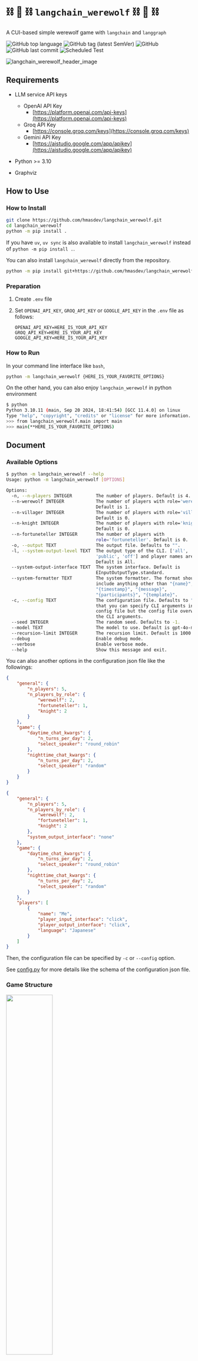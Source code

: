 # :chains: :wolf: :chains: `langchain_werewolf` :chains: :wolf: :chains:

A CUI-based simple werewolf game with `langchain` and `langgraph`

![GitHub top language](https://img.shields.io/github/languages/top/hmasdev/langchain_werewolf)
![GitHub tag (latest SemVer)](https://img.shields.io/github/v/tag/hmasdev/langchain_werewolf?sort=semver)
![GitHub](https://img.shields.io/github/license/hmasdev/langchain_werewolf)
![GitHub last commit](https://img.shields.io/github/last-commit/hmasdev/langchain_werewolf)
![Scheduled Test](https://github.com/hmasdev/langchain_werewolf/actions/workflows/tests-on-schedule.yaml/badge.svg)

![langchain_werewolf_header_image](pics/langchain_werewolf_header_image.png)

## Requirements

- LLM service API keys
  - OpenAI API Key
    - [https://platform.openai.com/api-keys](https://platform.openai.com/api-keys)
  - Groq API Key
    - [https://console.groq.com/keys](https://console.groq.com/keys)
  - Gemini API Key
    - [https://aistudio.google.com/app/apikey](https://aistudio.google.com/app/apikey)

- Python >= 3.10
- Graphviz

## How to Use

### How to Install

```bash
git clone https://github.com/hmasdev/langchain_werewolf.git
cd langchain_werewolf
python -m pip install .
```

If you have `uv`, `uv sync` is also available to install `langchain_werewolf` instead of `python -m pip install .`.

You can also install `langchain_werewolf` directly from the repository.

```bash
python -m pip install git+https://github.com/hmasdev/langchain_werewolf.git
```

### Preparation

1. Create `.env` file
2. Set `OPENAI_API_KEY`, `GROQ_API_KEY` or `GOOGLE_API_KEY` in the `.env` file as follows:

   ```text
   OPENAI_API_KEY=HERE_IS_YOUR_API_KEY
   GROQ_API_KEY=HERE_IS_YOUR_API_KEY
   GOOGLE_API_KEY=HERE_IS_YOUR_API_KEY
   ```

### How to Run

In your command line interface like `bash`,

```bash
python -m langchain_werewolf {HERE_IS_YOUR_FAVORITE_OPTIONS}
```

On the other hand, you can also enjoy `langchain_werewolf` in python environment

```bash
$ python
Python 3.10.11 (main, Sep 20 2024, 18:41:54) [GCC 11.4.0] on linux
Type "help", "copyright", "credits" or "license" for more information.
>>> from langchain_werewolf.main import main
>>> main(**HERE_IS_YOUR_FAVORITE_OPTIONS)
```

## Document

### Available Options

```bash
$ python -m langchain_werewolf --help
Usage: python -m langchain_werewolf [OPTIONS]

Options:
  -n, --n-players INTEGER         The number of players. Default is 4.
  --n-werewolf INTEGER            The number of players with role='werewolf'.
                                  Default is 1.
  --n-villager INTEGER            The number of players with role='villager'.
                                  Default is 0.
  --n-knight INTEGER              The number of players with role='knight'.
                                  Default is 0.
  --n-fortuneteller INTEGER       The number of players with
                                  role='fortuneteller'. Default is 0.
  -o, --output TEXT               The output file. Defaults to "".
  -l, --system-output-level TEXT  The output type of the CLI. ['all',
                                  'public', 'off'] and player names are valid.
                                  Default is All.
  --system-output-interface TEXT  The system interface. Default is
                                  EInputOutputType.standard.
  --system-formatter TEXT         The system formatter. The format should not
                                  include anything other than "{name}",
                                  "{timestamp}", "{message}",
                                  "{participants}", "{template}".
  -c, --config TEXT               The configuration file. Defaults to "". Note
                                  that you can specify CLI arguments in this
                                  config file but the config file overwrite
                                  the CLI arguments.
  --seed INTEGER                  The random seed. Defaults to -1.
  --model TEXT                    The model to use. Default is gpt-4o-mini.
  --recursion-limit INTEGER       The recursion limit. Default is 1000.
  --debug                         Enable debug mode.
  --verbose                       Enable verbose mode.
  --help                          Show this message and exit.

```

You can also another options in the configuration json file like the followings:



```json
{
    "general": {
        "n_players": 5,
        "n_players_by_role": {
            "werewolf": 2,
            "fortuneteller": 1,
            "knight": 2
        }
    },
    "game": {
        "daytime_chat_kwargs": {
            "n_turns_per_day": 2,
            "select_speaker": "round_robin"
        },
        "nighttime_chat_kwargs": {
            "n_turns_per_day": 2,
            "select_speaker": "random"
        }
    }
}
```



```json
{
    "general": {
        "n_players": 5,
        "n_players_by_role": {
            "werewolf": 2,
            "fortuneteller": 1,
            "knight": 2
        },
        "system_output_interface": "none"
    },
    "game": {
        "daytime_chat_kwargs": {
            "n_turns_per_day": 2,
            "select_speaker": "round_robin"
        },
        "nighttime_chat_kwargs": {
            "n_turns_per_day": 2,
            "select_speaker": "random"
        }
    },
    "players": [
        {
            "name": "Me",
            "player_input_interface": "click",
            "player_output_interface": "click",
            "language": "Japanese"
        }
    ]
}
```



Then, the configuration file can be specified by `-c` or `--config` option.

See [config.py](https://github.com/hmasdev/langchain_werewolf/blob/main/langchain_werewolf/models/config.py) for more details like the schema of the configuration json file.

### Game Structure

<img src="pics/langchain_werewolf_game_graph_simple.png" width="50%">

You can see a more detailed grpah in [.pics/langchain_werewolf_game_graph.png](./pics/langchain_werewolf_game_graph.png).

<details>

<summary>How to Generate the Drawing of the Graphs</summary>

```python
Python 3.10.11 (main, Sep 20 2024, 18:41:54) [GCC 11.4.0] on linux
Type "help", "copyright", "credits" or "license" for more information.
>>> from dotenv import load_dotenv
>>> load_dotenv()
True
>>> from langchain_werewolf.game.main import create_game_graph
>>> from langchain_werewolf.main import DEFAULT_CONFIG
>>> from langchain_werewolf.setup import generate_players
>>> players = generate_players(DEFAULT_CONFIG.general.n_players, DEFAULT_CONFIG.general.n_werewolves, DEFAULT_CONFIG.general.n_knights, DEFAULT_CONFIG.general.n_fortune_tellers, seed=DEFAULT_CONFIG.general.seed, custom_players=DEFAULT_CONFIG.players)
>>> graph = create_game_graph(players)
>>> graph.get_graph(xray=False).draw_png('pics/langchain_werewolf_game_graph_simple.png')
>>> graph.get_graph(xray=True).draw_png('pics/langchain_werewolf_game_graph.png')
```

</details>

### How to add your custom roles

In `langchain_werewolf`, you can add your custom roles by creating a new class with a decorator.

This section walks you through creating and registering a new role in **langchain_werewolf**.  
Follow the checklist first, then consult the detailed steps and code samples.

#### ✅ Quick Checklist

1. [ ] **Subclass**
   - `BaseGamePlayerRole`
   - One *Side* mixin: `VillagerSideMixin`, `WerewolfSideMixin`, **or** your own subclass of `BasePlayerSideMixin`

2. [ ] **Mandatory class attributes**
   ```python
   role: ClassVar[str] = "YourCustomRole"
   night_action: ClassVar[str] = "YourCustomRole Night Action Description Here"
   ```

   If you want to implement a custom night action, override `act_in_night` method.

3. [ ] **Registration**

   * Add `@PlayerRoleRegistry.register` above your class.
   * Import the module in `langchain_werewolf/game_players/player_roles/__init__.py`

     ```python
     from .your_custom_role import YourCustomRole        # add this line
     ```

#### Step-by-step guide

1. Create a new module in `langchain_werewolf/game_players/player_roles/` directory, e.g. `your_custom_role.py`.
2. Implement your custom role class in the module. The class must inherits from the above 2 classes and have `role` and `night_action` attributes as `ClassVar[str]`. You can implement your own night action method by overriding `act_in_night` method.

   Here are existing role classes in "langchain_werewolf/game_players/player_roles" for example, one is without `act_in_night` and the other is with `act_in_night` method overridden.

   <details> <summary> Villager Implementation </summary>

   ```python
   from typing import ClassVar
    
    from ..base import BaseGamePlayerRole
    from ..player_sides import VillagerSideMixin
    from ..registry import PlayerRoleRegistry
    
    
    @PlayerRoleRegistry.register
    class Villager(BaseGamePlayerRole, VillagerSideMixin):
    
        role: ClassVar[str] = 'villager'
        night_action: ClassVar[str] = 'No night action'
    
   ```

   </details>

   <details> <summary> FortuneTeller Implementation </summary>

   ```python
   import json
    from typing import ClassVar, Iterable
    from langchain_core.exceptions import OutputParserException
    from pydantic import Field
    from ..base import BaseGamePlayer, BaseGamePlayerRole
    from ..player_sides import VillagerSideMixin
    from ..registry import PlayerRoleRegistry
    from ..utils import is_werewolf_role
    from ...const import GAME_MASTER_NAME
    from ...llm_utils import extract_name
    from ...models.state import (
        MsgModel,
        StateModel,
        create_dict_to_record_chat,
    )
    from ..utils import find_player_by_name
    
    
    @PlayerRoleRegistry.register
    class FortuneTeller(BaseGamePlayerRole, VillagerSideMixin):
    
        role: ClassVar[str] = 'fortuneteller'
        night_action: ClassVar[str] = 'Check whether a player is a werewolf or not'  # noqa
    
        question_to_decide_night_action: str = Field(
            default='Who do you want to check whether he/she is a werewolf or not?',  # noqa
            title="the question to decide the night action of the player",
        )
    
        def act_in_night(
            self,
            players: Iterable[BaseGamePlayer],
            messages: Iterable[MsgModel],
            state: StateModel,
        ) -> dict[str, object]:
            target_player_name_raw = self.generate_message(
                prompt=self.question_to_decide_night_action,
                system_prompt=json.dumps([m.model_dump() for m in messages]),
            )
            try:
                target_player_name = extract_name(
                    target_player_name_raw.message,
                    [p.name for p in players if p.name in state.alive_players_names],  # noqa
                    context=f'Extract the valid name of the player as the answer to "{self.question_to_decide_night_action}"',  # noqa
                    chat_model=self.runnable,
                )
            except OutputParserException:
                return create_dict_to_record_chat(  # type: ignore # noqa
                    self.name,
                    [GAME_MASTER_NAME],
                    'Failed to decide the target player.',
                )
            try:
                target_player = find_player_by_name(target_player_name, players)
                return create_dict_to_record_chat(  # type: ignore # noqa
                    self.name,
                    [GAME_MASTER_NAME],
                    f'{target_player.name} is a werewolf'
                    if is_werewolf_role(target_player)
                    else f'{target_player.name} is not a werewolf'
                )
            except ValueError:
                return create_dict_to_record_chat(  # type: ignore # noqa
                    self.name,
                    [GAME_MASTER_NAME],
                    f'Failed to find the target player: {target_player_name}'
                )
    
   ```

   </details>

3. Finally, add the module name into `langchain_werewolf/game_players/player_roles/__init__.py` file.

   ```python
   from .fortune_teller import FortuneTeller
   from .knight import Knight
   from .villager import Villager
   from .werewolf import Werewolf
   from .your_custom_role import YourCustomRole

   __all__ = [
      FortuneTeller.__name__,
      Knight.__name__,
      Villager.__name__,
      Werewolf.__name__,
   ]
   ```

4. Test your custom role applied to the game by check the CLI help message.

   ```bash
   python -m langchain_werewolf --help
   ```

## Examples

TBD

## Contribution

### How to Develop

1. Fork the repository: [https://github.com/hmasdev/langchain_werewolf](https://github.com/hmasdev/langchain_werewolf)

2. Clone the repository

   ```bash
   git clone https://github.com/{YOURE_NAME}/langchain_werewolf
   cd langchain_werewolf
   ```

3. Create a virtual environment and install the required packages

   ```bash
   python -m venv venv
   source venv/bin/activate
   python -m pip install -e .[dev]
   ```

   or

   ```bash
   uv sync --extra dev
   ```

   if you uses `uv`.

4. Checkout your working branch

   ```bash
   git checkout -b your-working-branch
   ```

5. Make your changes

6. Test your changes

   ```bash
   pytest
   flake8 langchain_werewolf tests
   mypy langchain_werewolf tests
   ```

   or

   ```bash
   uv run pytest
   uv run flake8 langchain_werewolf tests
   uv run mypy langchain_werewolf tests
   ```

   Note that the above commands run only unit tests.
   It is recommended to run integration tests with `uv run pytest -m integration`.

7. Commit your changes

   ```bash
   git add .
   git commit -m "Your commit message"
   ```

8. Push your changes

   ```bash
   git push origin your-working-branch
   ```

9. Create a pull request: [https://github.com/hmasdev/langchain_werewolf/compare](https://github.com/hmasdev/langchain_werewolf/compare)

## LICENSE

[MIT](https://github.com/hmasdev/langchain_werewolf/tree/main/LICENSE)

## Authors

- [hmasdev](https://github.com/hmasdev)
